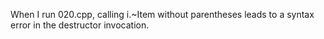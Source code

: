 When I run 020.cpp, calling i.~Item without parentheses leads to a syntax error in the destructor invocation.